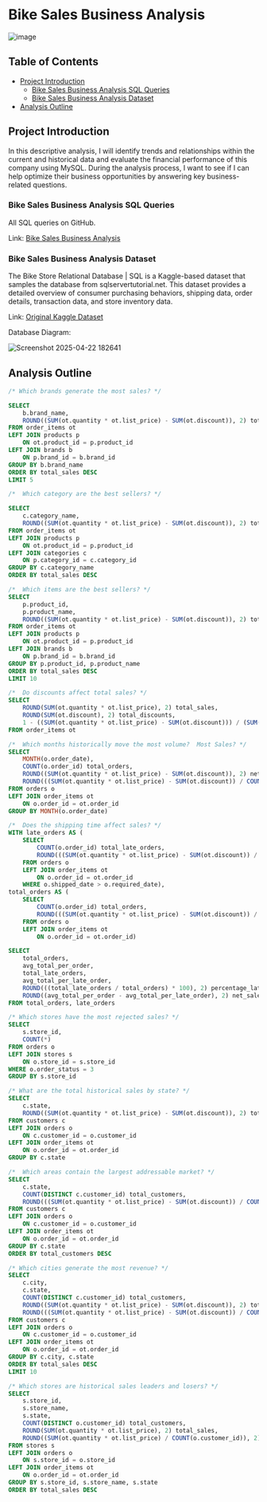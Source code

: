 # Bike Sales Business Analysis

![image](https://github.com/user-attachments/assets/c0fc832a-510d-4c92-b1fe-7f806ebf3d50)

## Table of Contents

- [Project Introduction](#project-introduction)
    - [Bike Sales Business Analysis SQL Queries](#bike-sales-business-analysis-sql-queries)
    - [Bike Sales Business Analysis Dataset](#bike-sales-business-analysis-dataset)
- [Analysis Outline](#analysis-outline)

## Project Introduction

In this descriptive analysis, I will identify trends and relationships within the current and historical data and evaluate the financial performance of this company using MySQL. During the analysis process, I want to see if I can help optimize their business opportunities by answering key business-related questions.

### Bike Sales Business Analysis SQL Queries
All SQL queries on GitHub.

Link: [Bike Sales Business Analysis](https://github.com/jasondo-da/Bike_Sales_Financial_Analysis/blob/main/bike_sales_queries.sql)

### Bike Sales Business Analysis Dataset

The Bike Store Relational Database | SQL is a Kaggle-based dataset that samples the database from sqlservertutorial.net. This dataset provides a detailed overview of consumer purchasing behaviors, shipping data, order details, transaction data, and store inventory data. 

Link: [Original Kaggle Dataset](https://www.kaggle.com/datasets/dillonmyrick/bike-store-sample-database)

Database Diagram:

![Screenshot 2025-04-22 182641](https://github.com/user-attachments/assets/ed61363d-65b3-49de-af5c-8f2d7d4ae2ec)



## Analysis Outline

``` sql
/* Which brands generate the most sales? */

SELECT 
    b.brand_name,
    ROUND((SUM(ot.quantity * ot.list_price) - SUM(ot.discount)), 2) total_sales
FROM order_items ot
LEFT JOIN products p
	ON ot.product_id = p.product_id
LEFT JOIN brands b
	ON p.brand_id = b.brand_id
GROUP BY b.brand_name
ORDER BY total_sales DESC
LIMIT 5
```

``` sql
/* 	Which category are the best sellers? */

SELECT 
    c.category_name,
    ROUND((SUM(ot.quantity * ot.list_price) - SUM(ot.discount)), 2) total_sales
FROM order_items ot
LEFT JOIN products p
	ON ot.product_id = p.product_id
LEFT JOIN categories c
	ON p.category_id = c.category_id
GROUP BY c.category_name
ORDER BY total_sales DESC
```

``` sql
/* 	Which items are the best sellers? */
SELECT
	p.product_id,
	p.product_name,
    ROUND((SUM(ot.quantity * ot.list_price) - SUM(ot.discount)), 2) total_sales
FROM order_items ot
LEFT JOIN products p
	ON ot.product_id = p.product_id
LEFT JOIN brands b
	ON p.brand_id = b.brand_id
GROUP BY p.product_id, p.product_name
ORDER BY total_sales DESC
LIMIT 10
```

``` sql
/* 	Do discounts affect total sales? */
SELECT 
	ROUND(SUM(ot.quantity * ot.list_price), 2) total_sales,
    ROUND(SUM(ot.discount), 2) total_discounts,
	1 - ((SUM(ot.quantity * ot.list_price) - SUM(ot.discount))) / (SUM(ot.quantity * ot.list_price)) percentage_of_sales
FROM order_items ot
```

``` sql
/* 	Which months historically move the most volume?  Most Sales? */
SELECT 
	MONTH(o.order_date),
    COUNT(o.order_id) total_orders,
    ROUND((SUM(ot.quantity * ot.list_price) - SUM(ot.discount)), 2) net_sales,
    ROUND(((SUM(ot.quantity * ot.list_price) - SUM(ot.discount)) / COUNT(o.order_id)), 2) avg_order_total
FROM orders o
LEFT JOIN order_items ot
	ON o.order_id = ot.order_id
GROUP BY MONTH(o.order_date)
```

``` sql
/* 	Does the shipping time affect sales? */
WITH late_orders AS (
	SELECT 
		COUNT(o.order_id) total_late_orders,
		ROUND(((SUM(ot.quantity * ot.list_price) - SUM(ot.discount)) / (COUNT(o.order_id))), 2) avg_total_per_late_order
	FROM orders o
	LEFT JOIN order_items ot
		ON o.order_id = ot.order_id
	WHERE o.shipped_date > o.required_date),
total_orders AS (
	SELECT 
		COUNT(o.order_id) total_orders,
		ROUND(((SUM(ot.quantity * ot.list_price) - SUM(ot.discount)) / (COUNT(o.order_id))), 2) avg_total_per_order
	FROM orders o
	LEFT JOIN order_items ot
		ON o.order_id = ot.order_id)

SELECT 
	total_orders,
    avg_total_per_order,
    total_late_orders,
    avg_total_per_late_order,
    ROUND(((total_late_orders / total_orders) * 100), 2) percentage_late_orders,
    ROUND((avg_total_per_order - avg_total_per_late_order), 2) net_sales_change
FROM total_orders, late_orders
```

``` sql
/* Which stores have the most rejected sales? */
SELECT 
	s.store_id,
	COUNT(*)
FROM orders o
LEFT JOIN stores s
	ON o.store_id = s.store_id
WHERE o.order_status = 3
GROUP BY s.store_id
```

``` sql
/* What are the total historical sales by state? */
SELECT 
	c.state,
    ROUND((SUM(ot.quantity * ot.list_price) - SUM(ot.discount)), 2) total_state_sales
FROM customers c
LEFT JOIN orders o
	ON c.customer_id = o.customer_id
LEFT JOIN order_items ot
	ON o.order_id = ot.order_id
GROUP BY c.state
```

``` sql
/* 	Which areas contain the largest addressable market? */
SELECT 
	c.state,
	COUNT(DISTINCT c.customer_id) total_customers,
    ROUND(((SUM(ot.quantity * ot.list_price) - SUM(ot.discount)) / COUNT(c.customer_id)), 2) avg_sale_per_customer
FROM customers c
LEFT JOIN orders o
	ON c.customer_id = o.customer_id
LEFT JOIN order_items ot
	ON o.order_id = ot.order_id
GROUP BY c.state
ORDER BY total_customers DESC
```

``` sql
/* Which cities generate the most revenue? */
SELECT 
	c.city,
    c.state,
	COUNT(DISTINCT c.customer_id) total_customers,
    ROUND((SUM(ot.quantity * ot.list_price) - SUM(ot.discount)), 2) total_sales,
    ROUND(((SUM(ot.quantity * ot.list_price) - SUM(ot.discount)) / COUNT(c.customer_id)), 2) avg_sale_per_customer
FROM customers c
LEFT JOIN orders o
	ON c.customer_id = o.customer_id
LEFT JOIN order_items ot
	ON o.order_id = ot.order_id
GROUP BY c.city, c.state
ORDER BY total_sales DESC
LIMIT 10
```

``` sql
/* Which stores are historical sales leaders and losers? */
SELECT 
	s.store_id,
    s.store_name,
    s.state,
	COUNT(DISTINCT o.customer_id) total_customers,
    ROUND(SUM(ot.quantity * ot.list_price), 2) total_sales,
    ROUND((SUM(ot.quantity * ot.list_price) / COUNT(o.customer_id)), 2) store_avg_sale_per_customer
FROM stores s
LEFT JOIN orders o
	ON s.store_id = o.store_id
LEFT JOIN order_items ot
	ON o.order_id = ot.order_id
GROUP BY s.store_id, s.store_name, s.state
ORDER BY total_sales DESC
```
